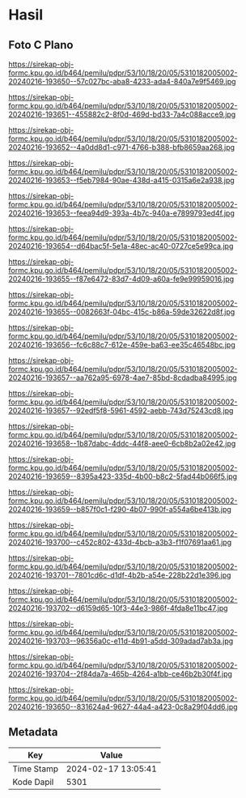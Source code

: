 # Hasil

## Foto C Plano

https://sirekap-obj-formc.kpu.go.id/b464/pemilu/pdpr/53/10/18/20/05/5310182005002-20240216-193650--57c027bc-aba8-4233-ada4-840a7e9f5469.jpg

https://sirekap-obj-formc.kpu.go.id/b464/pemilu/pdpr/53/10/18/20/05/5310182005002-20240216-193651--455882c2-8f0d-469d-bd33-7a4c088acce9.jpg

https://sirekap-obj-formc.kpu.go.id/b464/pemilu/pdpr/53/10/18/20/05/5310182005002-20240216-193652--4a0dd8d1-c971-4766-b388-bfb8659aa268.jpg

https://sirekap-obj-formc.kpu.go.id/b464/pemilu/pdpr/53/10/18/20/05/5310182005002-20240216-193653--f5eb7984-90ae-438d-a415-0315a6e2a938.jpg

https://sirekap-obj-formc.kpu.go.id/b464/pemilu/pdpr/53/10/18/20/05/5310182005002-20240216-193653--feea94d9-393a-4b7c-940a-e7899793ed4f.jpg

https://sirekap-obj-formc.kpu.go.id/b464/pemilu/pdpr/53/10/18/20/05/5310182005002-20240216-193654--d64bac5f-5e1a-48ec-ac40-0727ce5e99ca.jpg

https://sirekap-obj-formc.kpu.go.id/b464/pemilu/pdpr/53/10/18/20/05/5310182005002-20240216-193655--f87e6472-83d7-4d09-a60a-fe9e99959016.jpg

https://sirekap-obj-formc.kpu.go.id/b464/pemilu/pdpr/53/10/18/20/05/5310182005002-20240216-193655--0082663f-04bc-415c-b86a-59de32622d8f.jpg

https://sirekap-obj-formc.kpu.go.id/b464/pemilu/pdpr/53/10/18/20/05/5310182005002-20240216-193656--fc6c88c7-612e-459e-ba63-ee35c46548bc.jpg

https://sirekap-obj-formc.kpu.go.id/b464/pemilu/pdpr/53/10/18/20/05/5310182005002-20240216-193657--aa762a95-6978-4ae7-85bd-8cdadba84995.jpg

https://sirekap-obj-formc.kpu.go.id/b464/pemilu/pdpr/53/10/18/20/05/5310182005002-20240216-193657--92edf5f8-5961-4592-aebb-743d75243cd8.jpg

https://sirekap-obj-formc.kpu.go.id/b464/pemilu/pdpr/53/10/18/20/05/5310182005002-20240216-193658--1b87dabc-4ddc-44f8-aee0-6cb8b2a02e42.jpg

https://sirekap-obj-formc.kpu.go.id/b464/pemilu/pdpr/53/10/18/20/05/5310182005002-20240216-193659--8395a423-335d-4b00-b8c2-5fad44b066f5.jpg

https://sirekap-obj-formc.kpu.go.id/b464/pemilu/pdpr/53/10/18/20/05/5310182005002-20240216-193659--b857f0c1-f290-4b07-990f-a554a6be413b.jpg

https://sirekap-obj-formc.kpu.go.id/b464/pemilu/pdpr/53/10/18/20/05/5310182005002-20240216-193700--c452c802-433d-4bcb-a3b3-f1f07691aa61.jpg

https://sirekap-obj-formc.kpu.go.id/b464/pemilu/pdpr/53/10/18/20/05/5310182005002-20240216-193701--7801cd6c-d1df-4b2b-a54e-228b22d1e396.jpg

https://sirekap-obj-formc.kpu.go.id/b464/pemilu/pdpr/53/10/18/20/05/5310182005002-20240216-193702--d6159d65-10f3-44e3-986f-4fda8e11bc47.jpg

https://sirekap-obj-formc.kpu.go.id/b464/pemilu/pdpr/53/10/18/20/05/5310182005002-20240216-193703--96356a0c-e11d-4b91-a5dd-309adad7ab3a.jpg

https://sirekap-obj-formc.kpu.go.id/b464/pemilu/pdpr/53/10/18/20/05/5310182005002-20240216-193704--2f84da7a-465b-4264-a1bb-ce46b2b30f4f.jpg

https://sirekap-obj-formc.kpu.go.id/b464/pemilu/pdpr/53/10/18/20/05/5310182005002-20240216-193650--831624a4-9627-44a4-a423-0c8a29f04dd6.jpg


## Metadata

| Key        | Value               |
| ---------- | ------------------- |
| Time Stamp | 2024-02-17 13:05:41 |
| Kode Dapil | 5301                |



